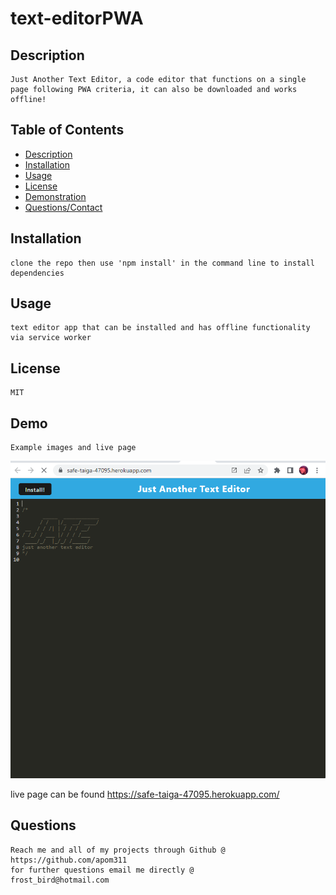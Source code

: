 # **text-editorPWA**

## Description

    Just Another Text Editor, a code editor that functions on a single page following PWA criteria, it can also be downloaded and works offline!

## Table of Contents

- [Description](#description)
- [Installation](#installation)
- [Usage](#usage)
- [License](#license)
- [Demonstration](#demo)
- [Questions/Contact](#questions)

## Installation

    clone the repo then use 'npm install' in the command line to install dependencies

## Usage

    text editor app that can be installed and has offline functionality via service worker

## License

    MIT

## Demo

    Example images and live page

![example](./assets/JATE-livepage.png)

live page can be found https://safe-taiga-47095.herokuapp.com/

## Questions

    Reach me and all of my projects through Github @
    https://github.com/apom311
    for further questions email me directly @
    frost_bird@hotmail.com

